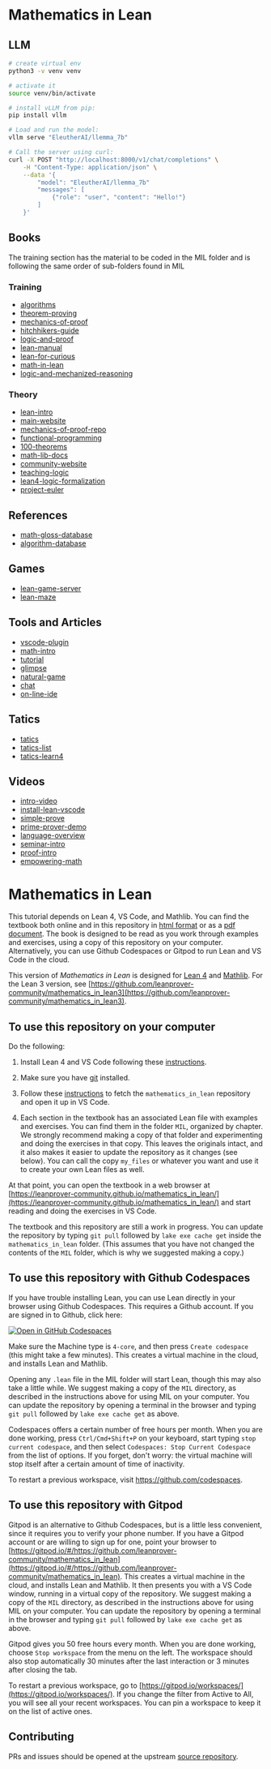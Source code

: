 # Mathematics in Lean


## LLM

```bash
# create virtual env
python3 -v venv venv

# activate it
source venv/bin/activate

# install vLLM from pip:
pip install vllm

# Load and run the model:
vllm serve "EleutherAI/llemma_7b"

# Call the server using curl:
curl -X POST "http://localhost:8000/v1/chat/completions" \
	-H "Content-Type: application/json" \
	--data '{
		"model": "EleutherAI/llemma_7b"
		"messages": [
			{"role": "user", "content": "Hello!"}
		]
	}'

```



## Books

The training section has the material to be coded in the MIL folder
and is following the same order of sub-folders found in MIL

### Training

* [algorithms](https://medium.com/techie-delight/500-data-structures-and-algorithms-practice-problems-35afe8a1e222)
* [theorem-proving](https://leanprover.github.io/theorem_proving_in_lean4/)
* [mechanics-of-proof](https://hrmacbeth.github.io/math2001/)
* [hitchhikers-guide](https://github.com/blanchette/logical_verification_2023/blob/main/hitchhikers_guide.pdf)
* [logic-and-proof](https://leanprover.github.io/logic_and_proof/introduction.html)
* [lean-manual](https://lean-lang.org/lean4/doc/)
* [lean-for-curious](https://lftcm2023.github.io/tutorial/index.html)
* [math-in-lean](https://leanprover-community.github.io/mathematics_in_lean)
* [logic-and-mechanized-reasoning](https://github.com/avigad/lamr)

### Theory

* [lean-intro](https://lftcm2023.github.io/tutorial/index.html)
* [main-website](https://leanprover.github.io)
* [mechanics-of-proof-repo](https://github.com/hrmacbeth/math2001)
* [functional-programming](https://lean-lang.org/functional_programming_in_lean/)
* [100-theorems](https://leanprover-community.github.io/100.html)
* [math-lib-docs](https://leanprover-community.github.io/mathlib4_docs/)
* [community-website](https://leanprover-community.github.io/)
* [teaching-logic](https://www.andrew.cmu.edu/user/avigad/Talks/fmtea.pdf)
* [lean4-logic-formalization](https://github.com/iehality/lean4-logic/tree/master)
* [project-euler](https://github.com/pcpthm/pe/blob/master/PE.lean)


## References
* [math-gloss-database](https://mathgloss.github.io/MathGloss/)
* [algorithm-database](https://www.techiedelight.com/)

## Games
* [lean-game-server](https://adam.math.hhu.de/#/)
* [lean-maze](https://github.com/dwrensha/lean4-maze)

## Tools and Articles
* [vscode-plugin](https://www.youtube.com/watch?v=zyXtbb_eYbY)
* [math-intro](https://leanprover-community.github.io/mathematics_in_lean/C01_Introduction.html)
* [tutorial](https://leanprover-community.github.io/learn.html)
* [glimpse](https://github.com/PatrickMassot/GlimpseOfLean)
* [natural-game](https://adam.math.hhu.de/#/g/hhu-adam/NNG4)
* [chat](https://leanprover.zulipchat.com/)
* [on-line-ide](https://lean.math.hhu.de/)

## Tatics


* [tatics](https://github.com/leanprover/theorem_proving_in_lean4/blob/master/tactics.md)
* [tatics-list](https://github.com/henry-hz/lean3-tactic-lean4)
* [tatics-learn4](https://github.com/madvorak/lean4-tactics)

## Videos

* [intro-video](https://www.youtube.com/watch?v=S-aGjgIDQZY)
* [install-lean-vscode](https://www.youtube.com/watch?v=yZo6k48L0VY)
* [simple-prove](https://www.youtube.com/watch?v=POHVMMG7pqE&list=PL88g1zsvCrjexLVWaHTnXs23kuwDUZIbL)
* [prime-prover-demo](https://www.youtube.com/watch?v=b59fpAJ8Mfs&list=PL88g1zsvCrjexLVWaHTnXs23kuwDUZIbL&index=2)
* [language-overview](https://www.youtube.com/watch?v=UeGvhfW1v9M)
* [seminar-intro](https://www.youtube.com/watch?v=S-aGjgIDQZY)
* [proof-intro](https://www.youtube.com/watch?v=Lji9_p6rkPc&list=PLLSwxwJoqOFFXB1bEL643JIgQMI11bkih)
* [empowering-math](https://www.youtube.com/watch?v=rDe0nIHINXs&t=1865s)


# Mathematics in Lean

This tutorial depends on Lean 4, VS Code, and Mathlib.
You can find the textbook both online and in this repository
in
[html format](https://leanprover-community.github.io/mathematics_in_lean/)
or as a
[pdf document](https://leanprover-community.github.io/mathematics_in_lean/mathematics_in_lean.pdf).
The book is designed to be read as you
work through examples and exercises,
using a copy of this repository on your computer.
Alternatively, you can use Github Codespaces or Gitpod to run Lean and VS Code in the cloud.

This version of *Mathematics in Lean* is designed for [Lean 4](https://leanprover.github.io/) and
[Mathlib](https://github.com/leanprover-community/mathlib4).
For the Lean 3 version, see [https://github.com/leanprover-community/mathematics_in_lean3](https://github.com/leanprover-community/mathematics_in_lean3).


## To use this repository on your computer

Do the following:

1. Install Lean 4 and VS Code following
   these [instructions](https://leanprover-community.github.io/get_started.html).

2. Make sure you have [git](https://git-scm.com/) installed.

3. Follow these [instructions](https://leanprover-community.github.io/install/project.html#working-on-an-existing-project)
   to fetch the `mathematics_in_lean` repository and open it up in VS Code.

4. Each section in the textbook has an associated Lean file with examples and exercises.
   You can find them in the folder `MIL`, organized by chapter.
   We strongly recommend making a copy of that folder and experimenting and doing the
   exercises in that copy.
   This leaves the originals intact, and it also makes it easier to update the repository as it changes (see below).
   You can call the copy `my_files` or whatever you want and use it to create
   your own Lean files as well.

At that point, you can open the textbook in a web browser
at [https://leanprover-community.github.io/mathematics_in_lean/](https://leanprover-community.github.io/mathematics_in_lean/)
and start reading and doing the exercises in VS Code.

The textbook and this repository are still a work in progress.
You can update the repository by typing `git pull`
followed by `lake exe cache get` inside the `mathematics_in_lean` folder.
(This assumes that you have not changed the contents of the `MIL` folder,
which is why we suggested making a copy.)


## To use this repository with Github Codespaces

If you have trouble installing Lean, you can use Lean directly in your browser using Github
Codespaces.
This requires a Github account. If you are signed in to Github, click here:

<a href='https://codespaces.new/leanprover-community/mathematics_in_lean' target="_blank" rel="noreferrer noopener"><img src='https://github.com/codespaces/badge.svg' alt='Open in GitHub Codespaces' style='max-width: 100%;'></a>

Make sure the Machine type is `4-core`, and then press `Create codespace`
(this might take a few minutes).
This creates a virtual machine in the cloud,
and installs Lean and Mathlib.

Opening any `.lean` file in the MIL folder will start Lean,
though this may also take a little while.
We suggest making a copy of the `MIL` directory, as described
in the instructions above for using MIL on your computer.
You can update the repository by opening a terminal in the browser
and typing `git pull` followed by `lake exe cache get` as above.

Codespaces offers a certain number of free hours per month. When you are done working,
press `Ctrl/Cmd+Shift+P` on your keyboard, start typing `stop current codespace`, and then
select `Codespaces: Stop Current Codespace` from the list of options.
If you forget, don't worry: the virtual machine will stop itself after a certain
amount of time of inactivity.

To restart a previous workspace, visit <https://github.com/codespaces>.


## To use this repository with Gitpod

Gitpod is an alternative to Github Codespaces, but is a little less convenient,
since it requires you to verify your phone number.
If you have a Gitpod account or are willing to sign up for one,
point your browser to
[https://gitpod.io/#/https://github.com/leanprover-community/mathematics_in_lean](https://gitpod.io/#/https://github.com/leanprover-community/mathematics_in_lean).
This creates a virtual machine in the cloud,
and installs Lean and Mathlib.
It then presents you with a VS Code window, running in a virtual
copy of the repository.
We suggest making a copy of the `MIL` directory, as described
in the instructions above for using MIL on your computer.
You can update the repository by opening a terminal in the browser
and typing `git pull` followed by `lake exe cache get` as above.

Gitpod gives you 50 free hours every month.
When you are done working, choose `Stop workspace` from the menu on the left.
The workspace should also stop automatically
30 minutes after the last interaction or 3 minutes after closing the tab.

To restart a previous workspace, go to [https://gitpod.io/workspaces/](https://gitpod.io/workspaces/).
If you change the filter from Active to All, you will see all your recent workspaces.
You can pin a workspace to keep it on the list of active ones.


## Contributing

PRs and issues should be opened at the upstream
[source repository](https://github.com/avigad/mathematics_in_lean_source).
